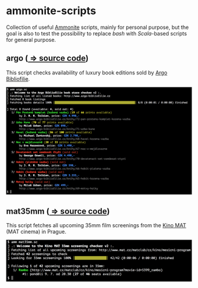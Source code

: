 # ammonite-scripts
Collection of useful [Ammonite](http://ammonite.io) scripts, mainly for personal purpose, but the goal is also to test the possibility to replace *bash* with *Scala*-based scripts for general purpose.

## argo ([ => source code](https://github.com/vaclavsvejcar/ammonite-scripts/blob/master/scripts/argo.sc))
This script checks availability of luxury book editions sold by [Argo Bibliofilie](http://www.argo-bibliofilie.cz/).

![argo example](https://github.com/vaclavsvejcar/ammonite-scripts/raw/master/assets/images/screen-argo.png)


## mat35mm ([ => source code](https://github.com/vaclavsvejcar/ammonite-scripts/blob/master/scripts/mat35mm.sc))
This script fetches all upcoming 35mm film screenings from the [Kino MAT](http://mat.cz) (MAT cinema) in Prague.

![mat35mm example](https://github.com/vaclavsvejcar/ammonite-scripts/raw/master/assets/images/screen-mat35mm.png)
